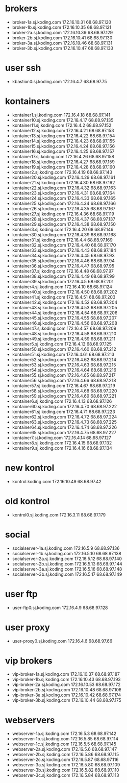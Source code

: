 # brokers
- broker-1a.sj.koding.com	172.16.10.31	68.68.97.120
- broker-1b.sj.koding.com	172.16.10.35	68.68.97.121
- broker-2a.sj.koding.com	172.16.10.39	68.68.97.129
- broker-2b.sj.koding.com	172.16.10.41	68.68.97.130
- broker-3a.sj.koding.com	172.16.10.46	68.68.97.131
- broker-3b.sj.koding.com	172.16.10.47	68.68.97.133

# user ssh
- kbastion0.sj.koding.com	172.16.4.7	68.68.97.75

# kontainers
- kontainer1.sj.koding.com	172.16.4.18	68.68.97.141
- kontainer10.sj.koding.com	172.16.4.17	68.68.97.135
- kontainer11.sj.koding.com	172.16.4.2	68.68.97.152
- kontainer12.sj.koding.com	172.16.4.21	68.68.97.153
- kontainer13.sj.koding.com	172.16.4.22	68.68.97.154
- kontainer14.sj.koding.com	172.16.4.23	68.68.97.155
- kontainer15.sj.koding.com	172.16.4.24	68.68.97.156
- kontainer16.sj.koding.com	172.16.4.25	68.68.97.157
- kontainer17.sj.koding.com	172.16.4.26	68.68.97.158
- kontainer18.sj.koding.com	172.16.4.27	68.68.97.159
- kontainer19.sj.koding.com	172.16.4.28	68.68.97.160
- kontainer2.sj.koding.com	172.16.4.19	68.68.97.143
- kontainer20.sj.koding.com	172.16.4.29	68.68.97.161
- kontainer21.sj.koding.com	172.16.4.30	68.68.97.162
- kontainer22.sj.koding.com	172.16.4.32	68.68.97.163
- kontainer23.sj.koding.com	172.16.4.31	68.68.97.164
- kontainer24.sj.koding.com	172.16.4.33	68.68.97.165
- kontainer25.sj.koding.com	172.16.4.34	68.68.97.166
- kontainer26.sj.koding.com	172.16.4.35	68.68.97.167
- kontainer27.sj.koding.com	172.16.4.36	68.68.97.119
- kontainer28.sj.koding.com	172.16.4.37	68.68.97.137
- kontainer29.sj.koding.com	172.16.4.38	68.68.97.150
- kontainer3.sj.koding.com	172.16.4.20	68.68.97.146
- kontainer30.sj.koding.com	172.16.4.39	68.68.97.168
- kontainer31.sj.koding.com	172.16.4.4	68.68.97.169
- kontainer32.sj.koding.com	172.16.4.40	68.68.97.170
- kontainer33.sj.koding.com	172.16.4.43	68.68.97.184
- kontainer34.sj.koding.com	172.16.4.45	68.68.97.93
- kontainer35.sj.koding.com	172.16.4.46	68.68.97.94
- kontainer36.sj.koding.com	172.16.4.47	68.68.97.95
- kontainer37.sj.koding.com	172.16.4.48	68.68.97.97
- kontainer38.sj.koding.com	172.16.4.49	68.68.97.99
- kontainer39.sj.koding.com	172.16.4.5	68.68.97.201
- kontainer4.sj.koding.com	172.16.4.10	68.68.97.124
- kontainer40.sj.koding.com	172.16.4.50	68.68.97.202
- kontainer41.sj.koding.com	172.16.4.51	68.68.97.203
- kontainer42.sj.koding.com	172.16.4.52	68.68.97.204
- kontainer43.sj.koding.com	172.16.4.53	68.68.97.205
- kontainer44.sj.koding.com	172.16.4.54	68.68.97.206
- kontainer45.sj.koding.com	172.16.4.55	68.68.97.207
- kontainer46.sj.koding.com	172.16.4.56	68.68.97.208
- kontainer47.sj.koding.com	172.16.4.57	68.68.97.209
- kontainer48.sj.koding.com	172.16.4.58	68.68.97.210
- kontainer49.sj.koding.com	172.16.4.59	68.68.97.211
- kontainer5.sj.koding.com	172.16.4.12	68.68.97.125
- kontainer50.sj.koding.com	172.16.4.60	68.68.97.212
- kontainer51.sj.koding.com	172.16.4.61	68.68.97.213
- kontainer52.sj.koding.com	172.16.4.62	68.68.97.214
- kontainer53.sj.koding.com	172.16.4.63	68.68.97.215
- kontainer54.sj.koding.com	172.16.4.64	68.68.97.216
- kontainer55.sj.koding.com	172.16.4.65	68.68.97.217
- kontainer56.sj.koding.com	172.16.4.66	68.68.97.218
- kontainer57.sj.koding.com	172.16.4.67	68.68.97.219
- kontainer58.sj.koding.com	172.16.4.68	68.68.97.220
- kontainer59.sj.koding.com	172.16.4.69	68.68.97.221
- kontainer6.sj.koding.com	172.16.4.13	68.68.97.126
- kontainer60.sj.koding.com	172.16.4.70	68.68.97.222
- kontainer61.sj.koding.com	172.16.4.71	68.68.97.223
- kontainer62.sj.koding.com	172.16.4.72	68.68.97.224
- kontainer63.sj.koding.com	172.16.4.73	68.68.97.225
- kontainer64.sj.koding.com	172.16.4.74	68.68.97.226
- kontainer65.sj.koding.com	172.16.4.75	68.68.97.227
- kontainer7.sj.koding.com	172.16.4.14	68.68.97.127
- kontainer8.sj.koding.com	172.16.4.15	68.68.97.132
- kontainer9.sj.koding.com	172.16.4.16	68.68.97.134

# new kontrol
- kontrol.koding.com	172.16.10.49	68.68.97.42

# old kontrol
- kontrol0.sj.koding.com	172.16.3.11	68.68.97.179

# social
- socialserver-1a.sj.koding.com	172.16.5.9	68.68.97.136
- socialserver-1b.sj.koding.com	172.16.5.10	68.68.97.138
- socialserver-2a.sj.koding.com	172.16.5.12	68.68.97.140
- socialserver-2b.sj.koding.com	172.16.5.13	68.68.97.144
- socialserver-3a.sj.koding.com	172.16.5.16	68.68.97.148
- socialserver-3b.sj.koding.com	172.16.5.17	68.68.97.149

# user ftp
- user-ftp0.sj.koding.com	172.16.4.9	68.68.97.128

# user proxy
- user-proxy0.sj.koding.com	172.16.4.6	68.68.97.66

# vip brokers
- vip-broker-1a.sj.koding.com	172.16.10.37	68.68.97.187
- vip-broker-1b.sj.koding.com	172.16.10.43	68.68.97.193
- vip-broker-2a.sj.koding.com	172.16.10.53	68.68.97.172
- vip-broker-2b.sj.koding.com	172.16.10.48	68.68.97.108
- vip-broker-3a.sj.koding.com	172.16.10.42	68.68.97.174
- vip-broker-3b.sj.koding.com	172.16.10.44	68.68.97.175

# webservers
- webserver-1a.sj.koding.com	172.16.5.3	68.68.97.142
- webserver-1b.sj.koding.com	172.16.5.85	68.68.97.114
- webserver-1c.sj.koding.com	172.16.5.5	68.68.97.145
- webserver-2a.sj.koding.com	172.16.5.6	68.68.97.147
- webserver-2b.sj.koding.com	172.16.5.86	68.68.97.115
- webserver-2c.sj.koding.com	172.16.5.87	68.68.97.116
- webserver-3a.sj.koding.com	172.16.5.80	68.68.97.109
- webserver-3b.sj.koding.com	172.16.5.82	68.68.97.110
- webserver-3c.sj.koding.com	172.16.5.84	68.68.97.113
